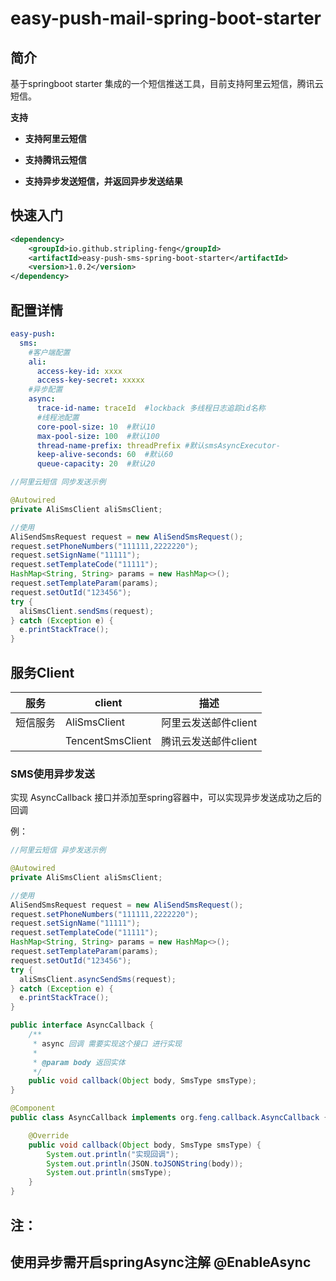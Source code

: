 # easy-push-mail-spring-boot-starter

## 简介

基于springboot starter 集成的一个短信推送工具，目前支持阿里云短信，腾讯云短信。

  **支持**
- **支持阿里云短信**

- **支持腾讯云短信**

- **支持异步发送短信，并返回异步发送结果**
## 快速入门



```xml
<dependency>
    <groupId>io.github.stripling-feng</groupId>
    <artifactId>easy-push-sms-spring-boot-starter</artifactId>
    <version>1.0.2</version>
</dependency>
```
## 配置详情

```yaml
easy-push:
  sms:
    #客户端配置
    ali:
      access-key-id: xxxx
      access-key-secret: xxxxx
    #异步配置
    async:
      trace-id-name: traceId  #lockback 多线程日志追踪id名称
      #线程池配置
      core-pool-size: 10  #默认10
      max-pool-size: 100  #默认100
      thread-name-prefix: threadPrefix #默认smsAsyncExecutor-
      keep-alive-seconds: 60  #默认60
      queue-capacity: 20  #默认20
```


```java
//阿里云短信 同步发送示例

@Autowired
private AliSmsClient aliSmsClient;

//使用
AliSendSmsRequest request = new AliSendSmsRequest();
request.setPhoneNumbers("111111,2222220");
request.setSignName("11111");
request.setTemplateCode("11111");
HashMap<String, String> params = new HashMap<>();
request.setTemplateParam(params);
request.setOutId("123456");
try {
  aliSmsClient.sendSms(request);
} catch (Exception e) {
  e.printStackTrace();
}
```





## 服务Client

| 服务     | client           | 描述            |
| -------- | ---------------- |---------------|
| 短信服务 | AliSmsClient     | 阿里云发送邮件client |
|          | TencentSmsClient | 腾讯云发送邮件client |

###  SMS使用异步发送

实现 AsyncCallback 接口并添加至spring容器中，可以实现异步发送成功之后的回调

例：
```java
//阿里云短信 异步发送示例

@Autowired
private AliSmsClient aliSmsClient;

//使用
AliSendSmsRequest request = new AliSendSmsRequest();
request.setPhoneNumbers("111111,2222220");
request.setSignName("11111");
request.setTemplateCode("11111");
HashMap<String, String> params = new HashMap<>();
request.setTemplateParam(params);
request.setOutId("123456");
try {
  aliSmsClient.asyncSendSms(request);
} catch (Exception e) {
  e.printStackTrace();
}
```
```java
public interface AsyncCallback {
    /**
     * async 回调 需要实现这个接口 进行实现
     *
     * @param body 返回实体
     */
    public void callback(Object body, SmsType smsType);
}

```

```java
@Component
public class AsyncCallback implements org.feng.callback.AsyncCallback {

    @Override
    public void callback(Object body, SmsType smsType) {
        System.out.println("实现回调");
        System.out.println(JSON.toJSONString(body));
        System.out.println(smsType);
    }
}
```

## **注：** 

## **使用异步需开启springAsync注解   @EnableAsync**
